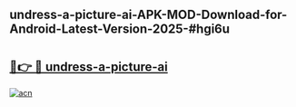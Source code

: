 ## undress-a-picture-ai-APK-MOD-Download-for-Android-Latest-Version-2025-#hgi6u

# <h2><a href="https://bedroomkl.my?title=undress-a-picture-ai&ref=20M">🔗👉 🔴 undress-a-picture-ai</a></h2>

[![acn](https://github.com/user-attachments/assets/0f9c940e-d8b0-45ae-aac7-cd30a18b3e1c)](https://bedroomkl.my?title=undress-a-picture-ai&ref=20M)

